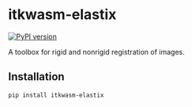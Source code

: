 # itkwasm-elastix

[![PyPI version](https://badge.fury.io/py/itkwasm-elastix.svg)](https://badge.fury.io/py/itkwasm-elastix)

A toolbox for rigid and nonrigid registration of images.

## Installation

```sh
pip install itkwasm-elastix
```
